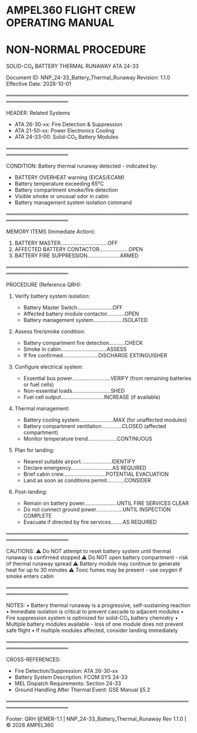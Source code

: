 AMPEL360 FLIGHT CREW OPERATING MANUAL
======================================

NON-NORMAL PROCEDURE
====================

SOLID-CO₂ BATTERY THERMAL RUNAWAY
ATA 24-33

Document ID: NNP_24-33_Battery_Thermal_Runaway
Revision: 1.1.0
Effective Date: 2028-10-01

═══════════════════════════════════════════════════════════════════

HEADER: Related Systems
- ATA 26-30-xx: Fire Detection & Suppression
- ATA 21-50-xx: Power Electronics Cooling
- ATA 24-33-00: Solid-CO₂ Battery Modules

═══════════════════════════════════════════════════════════════════

CONDITION:
Battery thermal runaway detected - indicated by:
- BATTERY OVERHEAT warning (EICAS/ECAM)
- Battery temperature exceeding 65°C
- Battery compartment smoke/fire detection
- Visible smoke or unusual odor in cabin
- Battery management system isolation command

═══════════════════════════════════════════════════════════════════

MEMORY ITEMS (Immediate Action):
1. BATTERY MASTER................................OFF
2. AFFECTED BATTERY CONTACTOR....................OPEN
3. BATTERY FIRE SUPPRESSION......................ARMED

═══════════════════════════════════════════════════════════════════

PROCEDURE (Reference QRH):

1. Verify battery system isolation:
   - Battery Master Switch........................OFF
   - Affected battery module contactor............OPEN
   - Battery management system....................ISOLATED

2. Assess fire/smoke condition:
   - Battery compartment fire detection...........CHECK
   - Smoke in cabin...............................ASSESS
   - If fire confirmed........................DISCHARGE EXTINGUISHER

3. Configure electrical system:
   - Essential bus power..........................VERIFY (from remaining batteries or fuel cells)
   - Non-essential loads..........................SHED
   - Fuel cell output.............................INCREASE (if available)

4. Thermal management:
   - Battery cooling system.......................MAX (for unaffected modules)
   - Battery compartment ventilation..............CLOSED (affected compartment)
   - Monitor temperature trend....................CONTINUOUS

5. Plan for landing:
   - Nearest suitable airport.....................IDENTIFY
   - Declare emergency............................AS REQUIRED
   - Brief cabin crew.............................POTENTIAL EVACUATION
   - Land as soon as conditions permit............CONSIDER

6. Post-landing:
   - Remain on battery power......................UNTIL FIRE SERVICES CLEAR
   - Do not connect ground power..................UNTIL INSPECTION COMPLETE
   - Evacuate if directed by fire services........AS REQUIRED

═══════════════════════════════════════════════════════════════════

CAUTIONS:
⚠ Do NOT attempt to reset battery system until thermal runaway is confirmed stopped
⚠ Do NOT open battery compartment - risk of thermal runaway spread
⚠ Battery module may continue to generate heat for up to 30 minutes
⚠ Toxic fumes may be present - use oxygen if smoke enters cabin

═══════════════════════════════════════════════════════════════════

NOTES:
• Battery thermal runaway is a progressive, self-sustaining reaction
• Immediate isolation is critical to prevent cascade to adjacent modules
• Fire suppression system is optimized for solid-CO₂ battery chemistry
• Multiple battery modules available - loss of one module does not prevent safe flight
• If multiple modules affected, consider landing immediately

═══════════════════════════════════════════════════════════════════

CROSS-REFERENCES:
- Fire Detection/Suppression: ATA 26-30-xx
- Battery System Description: FCOM SYS 24-33
- MEL Dispatch Requirements: Section 24-33
- Ground Handling After Thermal Event: GSE Manual §5.2

═══════════════════════════════════════════════════════════════════

Footer: QRH §EMER-1.1 | NNP_24-33_Battery_Thermal_Runaway Rev 1.1.0 | © 2028 AMPEL360
